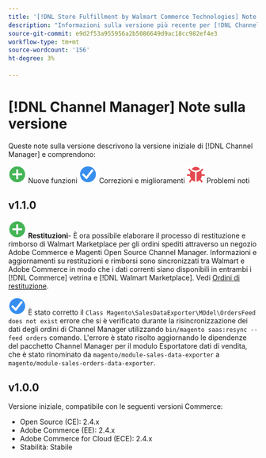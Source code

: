 ```yaml
---
title: '[!DNL Store Fulfillment by Walmart Commerce Technologies] Note sulla versione'
description: "Informazioni sulla versione più recente per [!DNL Channel Manager] da Adobe Commerce."
source-git-commit: e9d2f53a955956a2b5086649d9ac18cc982ef4e3
workflow-type: tm+mt
source-wordcount: '156'
ht-degree: 3%

---
```


# [!DNL Channel Manager] Note sulla versione

Queste note sulla versione descrivono la versione iniziale di [!DNL Channel Manager] e comprendono:

![Nuovo](../assets/new.svg) Nuove funzioni
![Problema risolto](../assets/fix.svg) Correzioni e miglioramenti
![Problema noto](../assets/bug.svg) Problemi noti


## v1.1.0

![Nuovo](../assets/new.svg)<!--CHAN-5204--> **Restituzioni**- È ora possibile elaborare il processo di restituzione e rimborso di Walmart Marketplace per gli ordini spediti attraverso un negozio Adobe Commerce e Magenti Open Source Channel Manager. Informazioni e aggiornamenti su restituzioni e rimborsi sono sincronizzati tra Walmart e Adobe Commerce in modo che i dati correnti siano disponibili in entrambi i [!DNL Commerce] vetrina e [!DNL Walmart Marketplace]. Vedi [Ordini di restituzione](return-refund-orders.md).

![Fisso](../assets/fix.svg)<!--CHAN-5661--> È stato corretto il `Class Magento\SalesDataExporter\MOdel\OrdersFeed does not exist` errore che si è verificato durante la risincronizzazione dei dati degli ordini di Channel Manager utilizzando `bin/magento saas:resync --feed orders` comando. L&#39;errore è stato risolto aggiornando le dipendenze del pacchetto Channel Manager per il modulo Esportatore dati di vendita, che è stato rinominato da `magento/module-sales-data-exporter` a `magento/module-sales-orders-data-exporter`.

## v1.0.0

Versione iniziale, compatibile con le seguenti versioni Commerce:

* Open Source (CE): 2.4.x
* Adobe Commerce (EE): 2.4.x
* Adobe Commerce for Cloud (ECE): 2.4.x
* Stabilità: Stabile
